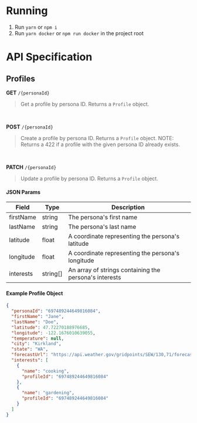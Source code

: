 # Running
1) Run `yarn` or `npm i`
1) Run `yarn docker` or `npm run docker` in the project root

# API Specification

## Profiles
**GET** `/{personaId}`
> Get a profile by persona ID. Returns a `Profile` object.

&nbsp;

**POST** `/{personaId}`
> Create a profile by persona ID. Returns a `Profile` object.
> NOTE: Returns a 422 if a profile with the given persona ID already exists.

&nbsp;

**PATCH** `/{personaId}`
> Update a profile by persona ID. Returns a `Profile` object.

#### JSON Params
| Field        | Type     | Description                                            |
| ------------ | -------- | ------------------------------------------------------ |
| firstName    | string   | The persona's first name                               |
| lastName     | string   | The persona's last name                                |
| latitude     | float    | A coordinate representing the persona's latitude       |
| longitude    | float    | A coordinate representing the persona's longitude      |
| interests    | string[] | An array of strings containing the persona's interests |

#### Example Profile Object
```json
{
  "personaId": "697489244649816084",
  "firstName": "Jane",
  "lastName": "Doe",
  "latitude": 47.72270188976685,
  "longitude": -122.1676010639055,
  "temperature": null,
  "city": "Kirkland",
  "state": "WA",
  "forecastUrl": "https://api.weather.gov/gridpoints/SEW/130,71/forecast",
  "interests": [
    {
      "name": "cooking",
      "profileId": "697489244649816084"
    },
    {
      "name": "gardening",
      "profileId": "697489244649816084"
    }
  ]
}
```